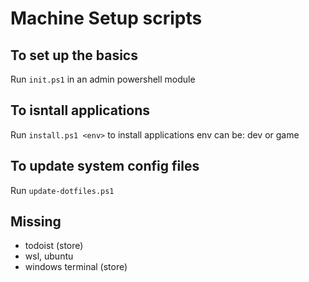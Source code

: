 # Machine Setup scripts

## To set up the basics
Run `init.ps1` in an admin powershell module

## To isntall applications

Run `install.ps1 <env>` to install applications
env can be: dev or game

## To update system config files

Run `update-dotfiles.ps1`

## Missing

- todoist (store)
- wsl, ubuntu
- windows terminal (store)
